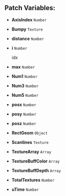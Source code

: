 ## Patch Variables:

* __AxisIndex__ ```Number```
* __Bumpy__ ```Texture```
* __distance__ ```Number```
* __i__ ```Number```

  idx

* __max__ ```Number```
* __Num1__ ```Number```
* __Num3__ ```Number```
* __Num5__ ```Number```
* __posx__ ```Number```
* __posy__ ```Number```
* __posz__ ```Number```
* __RectGeom__ ```Object```
* __Scanlines__ ```Texture```
* __TextureArray__ ```Array```
* __TextureBuffColor__ ```Array```
* __TextureBuffDepth__ ```Array```
* __TotalTextures__ ```Number```
* __uTime__ ```Number```

